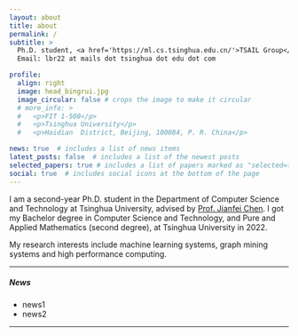 ```yaml
---
layout: about
title: about
permalink: /
subtitle: >
  Ph.D. student, <a href='https://ml.cs.tsinghua.edu.cn/'>TSAIL Group</a>, <a href='https://www.tsinghua.edu.cn/en/index.htm'>Tsinghua University</a>.<br/>
  Email: lbr22 at mails dot tsinghua dot edu dot com

profile:
  align: right
  image: head_bingrui.jpg
  image_circular: false # crops the image to make it circular
  # more_info: >
  #   <p>FIT 1-508</p>
  #   <p>Tsinghua University</p>
  #   <p>Haidian  District, Beijing, 100084, P. R. China</p>

news: true  # includes a list of news items
latest_posts: false  # includes a list of the newest posts
selected_papers: true # includes a list of papers marked as "selected={true}"
social: true  # includes social icons at the bottom of the page
---
```


<!-- Write your biography here. Tell the world about yourself. Link to your favorite [subreddit](http://reddit.com). You can put a picture in, too. The code is already in, just name your picture `prof_pic.jpg` and put it in the `img/` folder.

Put your address / P.O. box / other info right below your picture. You can also disable any of these elements by editing `profile` property of the YAML header of your `_pages/about.md`. Edit `_bibliography/papers.bib` and Jekyll will render your [publications page](/al-folio/publications/) automatically.

Link to your social media connections, too. This theme is set up to use [Font Awesome icons](https://fontawesome.com/) and [Academicons](https://jpswalsh.github.io/academicons/), like the ones below. Add your Facebook, Twitter, LinkedIn, Google Scholar, or just disable all of them. -->

I am a second-year Ph.D. student in the Department of Computer Science and Technology at Tsinghua University, advised by [Prof. Jianfei Chen](https://ml.cs.tsinghua.edu.cn/~jianfei/). 
I got my Bachelor degree in Computer Science and Technology, and Pure and Applied Mathematics (second degree), at Tsinghua University in 2022.

My research interests include machine learning systems, graph mining systems and high performance computing.

----

##### News

- news1
- news2


----